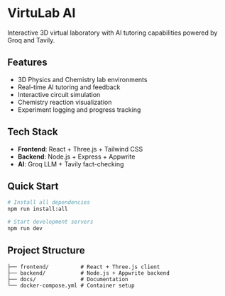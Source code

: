 # VirtuLab AI

Interactive 3D virtual laboratory with AI tutoring capabilities powered by Groq and Tavily.

## Features

- 3D Physics and Chemistry lab environments
- Real-time AI tutoring and feedback
- Interactive circuit simulation
- Chemistry reaction visualization
- Experiment logging and progress tracking

## Tech Stack

- **Frontend**: React + Three.js + Tailwind CSS
- **Backend**: Node.js + Express + Appwrite
- **AI**: Groq LLM + Tavily fact-checking

## Quick Start

```bash
# Install all dependencies
npm run install:all

# Start development servers
npm run dev
```

## Project Structure

```
├── frontend/          # React + Three.js client
├── backend/           # Node.js + Appwrite backend  
├── docs/              # Documentation
└── docker-compose.yml # Container setup
```
